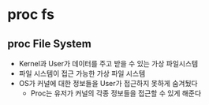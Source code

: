 # proc fs

## proc File System

- Kernel과 User가 데이터를 주고 받을 수 있는 가상 파일시스템
- 파일 시스템이 접근 가능한 가상 파일 시스템
- OS가 커널에 대한 정보들을 User가 접근하지 못하게 숨겨뒀다
  - Proc는 유저가 커널의 각종 정보들을 접근할 수 있게 해준다